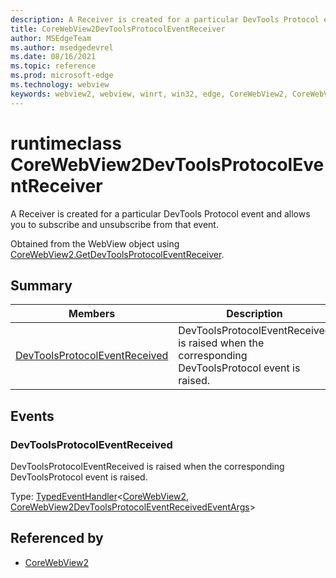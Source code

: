 ```yaml
---
description: A Receiver is created for a particular DevTools Protocol event and allows you to subscribe and unsubscribe from that event.
title: CoreWebView2DevToolsProtocolEventReceiver
author: MSEdgeTeam
ms.author: msedgedevrel
ms.date: 08/16/2021
ms.topic: reference
ms.prod: microsoft-edge
ms.technology: webview
keywords: webview2, webview, winrt, win32, edge, CoreWebView2, CoreWebView2Controller, browser control, edge html, CoreWebView2DevToolsProtocolEventReceiver
---
```


# runtimeclass CoreWebView2DevToolsProtocolEventReceiver



A Receiver is created for a particular DevTools Protocol event and allows you to subscribe and unsubscribe from that event.

Obtained from the WebView object using [CoreWebView2.GetDevToolsProtocolEventReceiver](corewebview2.md#getdevtoolsprotocoleventreceiver).

## Summary

Members|Description
--|--
[DevToolsProtocolEventReceived](#devtoolsprotocoleventreceived) | DevToolsProtocolEventReceived is raised when the corresponding DevToolsProtocol event is raised.




## Events

### DevToolsProtocolEventReceived

DevToolsProtocolEventReceived is raised when the corresponding DevToolsProtocol event is raised.

Type: [TypedEventHandler](/uwp/api/Windows.Foundation.TypedEventHandler-2)&lt;[CoreWebView2](corewebview2.md), [CoreWebView2DevToolsProtocolEventReceivedEventArgs](corewebview2devtoolsprotocoleventreceivedeventargs.md)&gt;



## Referenced by

- [CoreWebView2](corewebview2.md)

